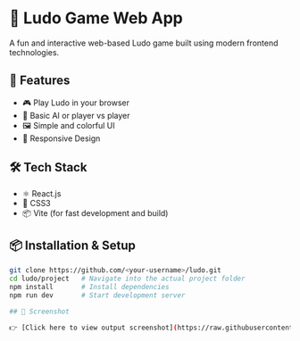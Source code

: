 # 🎲 Ludo Game Web App

A fun and interactive web-based Ludo game built using modern frontend technologies.

## 🚀 Features
- 🎮 Play Ludo in your browser
- 🧠 Basic AI or player vs player
- 🖼️ Simple and colorful UI
- 📱 Responsive Design

## 🛠️ Tech Stack
- ⚛️ React.js
- 🎨 CSS3
- 📦 Vite (for fast development and build)

## 📦 Installation & Setup

```bash
git clone https://github.com/<your-username>/ludo.git
cd ludo/project   # Navigate into the actual project folder
npm install       # Install dependencies
npm run dev       # Start development server

## 📸 Screenshot

👉 [Click here to view output screenshot](https://raw.githubusercontent.com/Kavya123k/Ludo-Game/ece1fe2d830f69ac2443ba97a32d3b9184baf0e3/Screenshot%202025-07-25%20160552.png)




